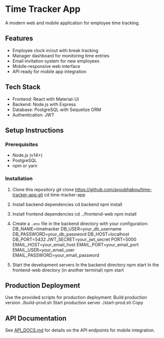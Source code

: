 # Time Tracker App

A modern web and mobile application for employee time tracking.

## Features

- Employee clock in/out with break tracking
- Manager dashboard for monitoring time entries
- Email invitation system for new employees
- Mobile-responsive web interface
- API ready for mobile app integration

## Tech Stack

- Frontend: React with Material-UI
- Backend: Node.js with Express
- Database: PostgreSQL with Sequelize ORM
- Authentication: JWT

## Setup Instructions

### Prerequisites

- Node.js (v14+)
- PostgreSQL
- npm or yarn

### Installation

1. Clone this repository
git clone https://github.com/ayoubhabou/time-tracker-app.git
cd time-tracker-app

2. Install backend dependencies
cd backend
npm install


3. Install frontend dependencies
cd ../frontend-web
npm install

4. Create a `.env` file in the backend directory with your configuration:
DB_NAME=timetracker
DB_USER=your_db_username
DB_PASSWORD=your_db_password
DB_HOST=localhost
DB_PORT=5432
JWT_SECRET=your_jwt_secret
PORT=5000
EMAIL_HOST=your_email_host
EMAIL_PORT=your_email_port
EMAIL_USER=your_email_user
EMAIL_PASSWORD=your_email_password

5. Start the development servers
In the backend directory
npm start
In the frontend-web directory (in another terminal)
npm start


## Production Deployment

Use the provided scripts for production deployment:
Build production version
./build-prod.sh
Start production server
./start-prod.sh
Copy
## API Documentation

See [API_DOCS.md](backend/API_DOCS.md) for details on the API endpoints for mobile integration.
